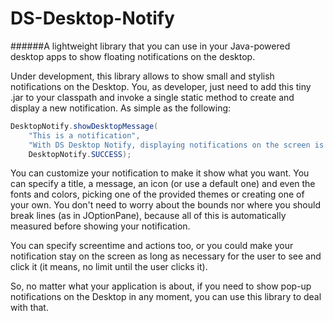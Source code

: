 # DS-Desktop-Notify
######A lightweight library that you can use in your Java-powered desktop apps to show floating notifications on the desktop.

Under development, this library allows to show small and stylish notifications on the Desktop. You, as developer, just need to add this tiny .jar to your classpath and invoke a single static method to create and display a new notification. As simple as the following:

```java
DesktopNotify.showDesktopMessage(
    "This is a notification",
    "With DS Desktop Notify, displaying notifications on the screen is quick and easy!",
    DesktopNotify.SUCCESS);
```

You can customize your notification to make it show what you want. You can specify a title, a message, an icon (or use a default one) and even the fonts and colors, picking one of the provided themes or creating one of your own. You don't need to worry about the bounds nor where you should break lines (as in JOptionPane), because all of this is automatically measured before showing your notification.

You can specify screentime and actions too, or you could make your notification stay on the screen as long as necessary for the user to see and click it (it means, no limit until the user clicks it).

So, no matter what your application is about, if you need to show pop-up notifications on the Desktop in any moment, you can use this library to deal with that.
